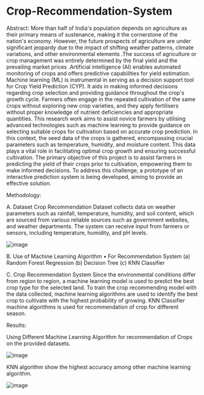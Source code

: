# Crop-Recommendation-System

Abstract:
More than half of India's population depends on agriculture as their primary means of sustenance, 
making it the cornerstone of the nation's economy. However, the future prospects of agriculture are under significant jeopardy due 
to the impact of shifting weather patterns, climate variations, and other environmental elements .The success of agriculture or 
crop management was entirely determined by the final yield and the prevailing market prices .Artificial intelligence (AI) enables 
automated monitoring of crops and offers predictive capabilities for yield estimation. Machine learning (ML) is instrumental in 
serving as a decision support tool for Crop Yield Prediction (CYP). It aids in making informed decisions regarding crop selection
and providing guidance throughout the crop's growth cycle. Farmers often engage in the repeated cultivation of the same crops without
exploring new crop varieties, and they apply fertilisers without proper knowledge of nutrient deficiencies and appropriate quantities. 
This research work aims to assist novice farmers by utilising advanced technologies such as machine learning to provide guidance on selecting 
suitable crops for cultivation based on accurate crop prediction. In this context, the seed data of the crops is gathered, encompassing crucial 
parameters such as temperature, humidity, and moisture content. This data plays a vital role in facilitating optimal crop growth and ensuring
successful cultivation. The primary objective of this project is to assist farmers in predicting the yield of their crops prior to cultivation, 
empowering them to make informed decisions. To address this challenge, a prototype of an interactive prediction system is being developed, aiming 
to provide an effective solution.

Methodology:

A.	Dataset
Crop Recommendation Dataset collects data on weather parameters such as rainfall, temperature, humidity, and soil content, which are sourced from 
various reliable sources such as government websites, and weather departments. The system can receive input from farmers or sensors, including 
temperature, humidity, and pH levels.

![image](https://github.com/Iamkrmayank/Crop-Recommendation-System/assets/103871423/8ef798e4-afae-46f6-aadb-598c319157e0)


B.	Use of Machine Learning Algorithm
•	For Recommendation System
      (a) Random Forest Regression
      (b) Decision Tree 
      (c) KNN Classifier 

C.	Crop Recommendation System
Since the environmental conditions differ from region to region, a machine learning model is used to predict the best crop type for the selected land.
To train the crop recommending model with the data collected, machine learning algorithms  are used to identify the best crop to cultivate with the 
highest probability of growing. KNN Classifier machine algorithms is  used for recommendation  of crop for different season.

Results:

Using Different Machine Learning Algorithm for recommendation of Crops on the provided datasets.

![image](https://github.com/Iamkrmayank/Crop-Recommendation-System/assets/103871423/60237301-ea81-4463-b745-022ba17b1b85)

KNN algorithm show the highest accuracy among other machine learning algorithm.

![image](https://github.com/Iamkrmayank/Crop-Recommendation-System/assets/103871423/1cb629a9-3055-43a2-8469-9d553aa256ff)


